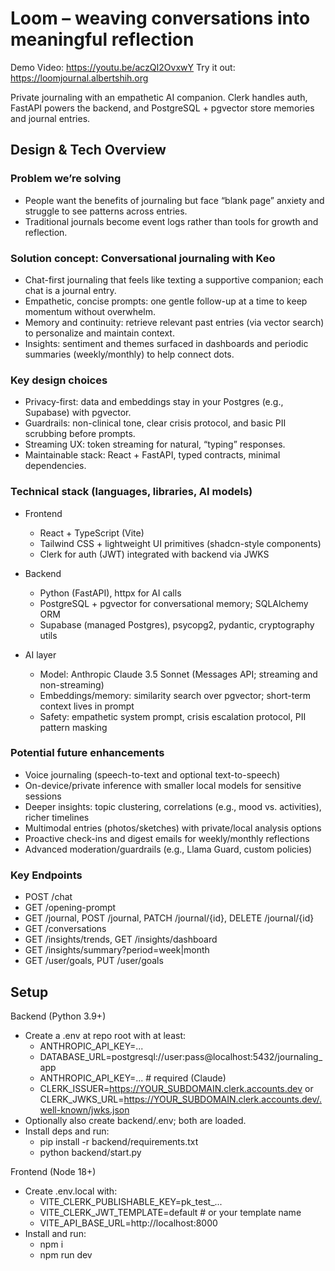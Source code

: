 # Loom – weaving conversations into meaningful reflection

Demo Video: https://youtu.be/aczQI2OvxwY
Try it out: https://loomjournal.albertshih.org

Private journaling with an empathetic AI companion. Clerk handles auth, FastAPI powers the backend, and PostgreSQL + pgvector store memories and journal entries.

## Design & Tech Overview

### Problem we’re solving
- People want the benefits of journaling but face “blank page” anxiety and struggle to see patterns across entries.
- Traditional journals become event logs rather than tools for growth and reflection.

### Solution concept: Conversational journaling with Keo
- Chat-first journaling that feels like texting a supportive companion; each chat is a journal entry.
- Empathetic, concise prompts: one gentle follow-up at a time to keep momentum without overwhelm.
- Memory and continuity: retrieve relevant past entries (via vector search) to personalize and maintain context.
- Insights: sentiment and themes surfaced in dashboards and periodic summaries (weekly/monthly) to help connect dots.

### Key design choices
- Privacy-first: data and embeddings stay in your Postgres (e.g., Supabase) with pgvector.
- Guardrails: non-clinical tone, clear crisis protocol, and basic PII scrubbing before prompts.
- Streaming UX: token streaming for natural, “typing” responses.
- Maintainable stack: React + FastAPI, typed contracts, minimal dependencies.

### Technical stack (languages, libraries, AI models)
- Frontend
  - React + TypeScript (Vite)
  - Tailwind CSS + lightweight UI primitives (shadcn-style components)
  - Clerk for auth (JWT) integrated with backend via JWKS

- Backend
  - Python (FastAPI), httpx for AI calls
  - PostgreSQL + pgvector for conversational memory; SQLAlchemy ORM
  - Supabase (managed Postgres), psycopg2, pydantic, cryptography utils

- AI layer
  - Model: Anthropic Claude 3.5 Sonnet (Messages API; streaming and non-streaming)
  - Embeddings/memory: similarity search over pgvector; short-term context lives in prompt
  - Safety: empathetic system prompt, crisis escalation protocol, PII pattern masking

### Potential future enhancements
- Voice journaling (speech-to-text and optional text-to-speech)
- On-device/private inference with smaller local models for sensitive sessions
- Deeper insights: topic clustering, correlations (e.g., mood vs. activities), richer timelines
- Multimodal entries (photos/sketches) with private/local analysis options
- Proactive check-ins and digest emails for weekly/monthly reflections
- Advanced moderation/guardrails (e.g., Llama Guard, custom policies)

### Key Endpoints

- POST /chat
- GET /opening-prompt
- GET /journal, POST /journal, PATCH /journal/{id}, DELETE /journal/{id}
- GET /conversations
- GET /insights/trends, GET /insights/dashboard
- GET /insights/summary?period=week|month
- GET /user/goals, PUT /user/goals

## Setup

Backend (Python 3.9+)
- Create a .env at repo root with at least:
  - ANTHROPIC_API_KEY=...
  - DATABASE_URL=postgresql://user:pass@localhost:5432/journaling_app
  - ANTHROPIC_API_KEY=...  # required (Claude)
  - CLERK_ISSUER=https://YOUR_SUBDOMAIN.clerk.accounts.dev
    or CLERK_JWKS_URL=https://YOUR_SUBDOMAIN.clerk.accounts.dev/.well-known/jwks.json
- Optionally also create backend/.env; both are loaded.
- Install deps and run:
  - pip install -r backend/requirements.txt
  - python backend/start.py

Frontend (Node 18+)
- Create .env.local with:
  - VITE_CLERK_PUBLISHABLE_KEY=pk_test_...
  - VITE_CLERK_JWT_TEMPLATE=default   # or your template name
  - VITE_API_BASE_URL=http://localhost:8000
- Install and run:
  - npm i
  - npm run dev
